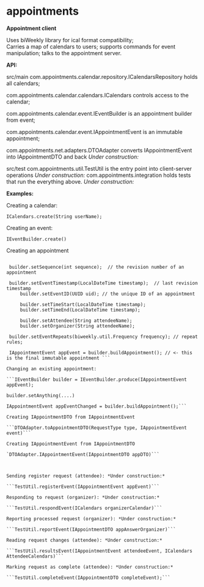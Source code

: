 # appointments
**Appointment client**

Uses biWeekly library for ical format compatibility;  
Carries a map of calendars to users; supports commands for event manipulation; talks to the appointment server.

**API:**

  src/main
com.appointments.calendar.repository.ICalendarsRepository holds all calendars;

com.appointments.calendar.calendars.ICalendars controls access to the calendar;

com.appointments.calendar.event.IEventBuilder is an appointment builder from event;

com.appointments.calendar.event.IAppointmentEvent is an immutable appointment;

com.appointments.net.adapters.DTOAdapter converts IAppointmentEvent into IAppointmentDTO and back  *Under construction:*

  src/test
com.appointments.util.TestUtil is the entry point into client-server operations *Under construction:*
com.appointments.integration holds tests that run the everything above.  *Under construction:*


**Examples:**

Creating a calendar:

  ```ICalendars.create(String userName);```
  
Creating an event:

  ```IEventBuilder.create()```
  
Creating an appointment
   
   ```IEventBuilder builder = IEventBuilder.create();
   
    builder.setSequence(int sequence);	// the revision number of an appointment
		
    builder.setEventTimestamp(LocalDateTime timestamp);  // last revision timestamp 
		builder.setEventID(UUID uid); // the unique ID of an appointment
		
		builder.setTimeStart(LocalDateTime timestamp);
		builder.setTimeEnd(LocalDateTime timestamp);
		
		builder.setAttendee(String attendeeName);
		builder.setOrganizer(String attendeeName);
		
    builder.setEventRepeats(biweekly.util.Frequency frequency); // repeat rules;
    
    IAppointmentEvent appEvent = builder.buildAppointment(); // <- this is the final immutable appointment ```

Changing an existing appointment:

   ```IEventBuilder builder = IEventBuilder.produce(IAppointmentEvent appEvent);
    
   builder.setAnything(....)
   
   IAppointmentEvent appEventChanged = builder.buildAppointment();```
    
Creating IAppointmentDTO from IAppointmentEvent

   ```DTOAdapter.toAppointmentDTO(RequestType type, IAppointmentEvent event)```
   
Creating IAppointmentEvent from IAppointmentDTO

   `DTOAdapter.IAppointmentEvent(IAppointmentDTO appDTO)```
   
   

Sending register request (attendee): *Under construction:*

```TestUtil.registerEvent(IAppointmentEvent appEvent)```

Responding to request (organizer): *Under construction:*

```TestUtil.respondEvent(ICalendars organizerCalendar)```

Reporting processed request (organizer): *Under construction:*

```TestUtil.reportEvent(IAppointmentDTO appAnswerOrganizer)```

Reading request changes (attendee): *Under construction:*

```TestUtil.resultsEvent(IAppointmentEvent attendeeEvent, ICalendars AttendeeCalendars)```

Marking request as complete (attendee): *Under construction:*

```TestUtil.completeEvent(IAppointmentDTO completeEvent);```


